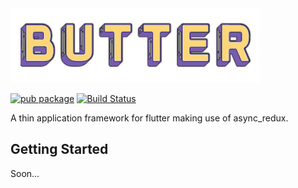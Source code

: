<img src="https://github.com/kbaylosis/butter/blob/master/logo.png?raw=true" width="400">

[![pub package](https://img.shields.io/pub/v/butter)](https://pub.dartlang.org/packages/butter)
[![Build Status](https://travis-ci.org/kbaylosis/butter.svg?branch=master)](https://travis-ci.org/kbaylosis/butter)

A thin application framework for flutter making use of async_redux.

## Getting Started

Soon...
